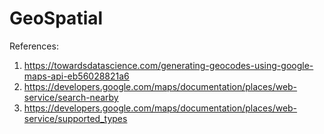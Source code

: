 # GeoSpatial





References:
1) https://towardsdatascience.com/generating-geocodes-using-google-maps-api-eb56028821a6
2) https://developers.google.com/maps/documentation/places/web-service/search-nearby
3) https://developers.google.com/maps/documentation/places/web-service/supported_types
